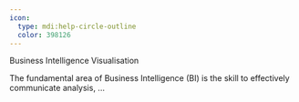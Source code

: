 ```yaml
---
icon:
  type: mdi:help-circle-outline
  color: 398126
---
```


Business Intelligence Visualisation

The fundamental area of Business Intelligence (BI) is the skill to effectively communicate analysis, ... 
